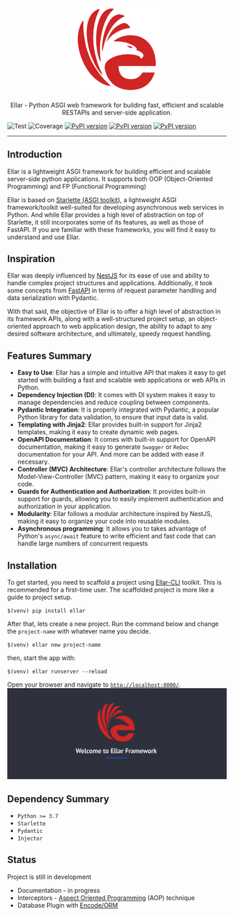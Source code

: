 <p align="center">
  <a href="#" target="blank"><img src="img/EllarLogoIconOnly.png" width="200" alt="Ellar Logo" /></a>
</p>

<p align="center"> Ellar - Python ASGI web framework for building fast, efficient and scalable RESTAPIs and server-side application. </p>

![Test](https://github.com/eadwinCode/ellar/actions/workflows/test_full.yml/badge.svg)
![Coverage](https://img.shields.io/codecov/c/github/eadwinCode/ellar)
[![PyPI version](https://badge.fury.io/py/ellar.svg)](https://badge.fury.io/py/ellar)
[![PyPI version](https://img.shields.io/pypi/v/ellar.svg)](https://pypi.python.org/pypi/ellar)
[![PyPI version](https://img.shields.io/pypi/pyversions/ellar.svg)](https://pypi.python.org/pypi/ellar)

---
## Introduction
Ellar is a lightweight ASGI framework for building efficient and scalable server-side python applications.
It supports both OOP (Object-Oriented Programming) and FP (Functional Programming)

Ellar is based on [Starlette (ASGI toolkit)](https://www.starlette.io/), a lightweight ASGI framework/toolkit well-suited for developing asynchronous web services in Python. 
And while Ellar provides a high level of abstraction on top of Starlette, it still incorporates some of its features, as well as those of FastAPI. 
If you are familiar with these frameworks, you will find it easy to understand and use Ellar.

## Inspiration
Ellar was deeply influenced by [NestJS](https://docs.nestjs.com/) for its ease of use and ability to handle complex project structures and applications. 
Additionally, it took some concepts from [FastAPI](https://fastapi.tiangolo.com/) in terms of request parameter handling and data serialization with Pydantic. 

With that said, the objective of Ellar is to offer a high level of abstraction in its framework APIs, along with a well-structured project setup, an object-oriented approach to web application design, 
the ability to adapt to any desired software architecture, and ultimately, speedy request handling.


## Features Summary

- **Easy to Use**: Ellar has a simple and intuitive API that makes it easy to get started with building a fast and scalable web applications or web APIs in Python.
- **Dependency Injection (DI)**: It comes with DI system makes it easy to manage dependencies and reduce coupling between components.
- **Pydantic Integration**: It is properly integrated with Pydantic, a popular Python library for data validation, to ensure that input data is valid.
- **Templating with Jinja2**: Ellar provides built-in support for Jinja2 templates, making it easy to create dynamic web pages.
- **OpenAPI Documentation**: It comes with built-in support for OpenAPI documentation, making it easy to generate `Swagger` or `ReDoc` documentation for your API. And more can be added with ease if necessary.
- **Controller (MVC) Architecture**: Ellar's controller architecture follows the Model-View-Controller (MVC) pattern, making it easy to organize your code.
- **Guards for Authentication and Authorization**: It provides built-in support for guards, allowing you to easily implement authentication and authorization in your application.
- **Modularity**: Ellar follows a modular architecture inspired by NestJS, making it easy to organize your code into reusable modules.
- **Asynchronous programming**: It allows you to takes advantage of Python's `async/await` feature to write efficient and fast code that can handle large numbers of concurrent requests

## Installation
To get started, you need to scaffold a project using [Ellar-CLI](https://eadwincode.github.io/ellar-cli/) toolkit. This is recommended for a first-time user.
The scaffolded project is more like a guide to project setup.

```shell
$(venv) pip install ellar
```

After that, lets create a new project. 
Run the command below and change the `project-name` with whatever name you decide.
```shell
$(venv) ellar new project-name
```

then, start the app with:
```shell
$(venv) ellar runserver --reload
```

Open your browser and navigate to [`http://localhost:8000/`](http://localhost:8000/).
![Swagger UI](img/ellar_framework.png)

## Dependency Summary
- `Python >= 3.7`
- `Starlette`
- `Pydantic`
- `Injector`

## Status

Project is still in development

- Documentation - in progress
- Interceptors  -  [Aspect Oriented Programming](https://en.wikipedia.org/wiki/Aspect-oriented_programming) (AOP) technique
- Database Plugin with [Encode/ORM](https://github.com/encode/orm)
